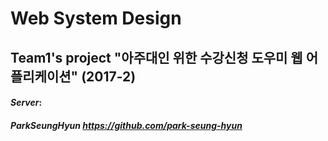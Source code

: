 # Web System Design
## Team1's project "아주대인 위한 수강신청 도우미 웹 어플리케이션" (2017-2)

#### *Server*:
##### ParkSeungHyun https://github.com/park-seung-hyun

